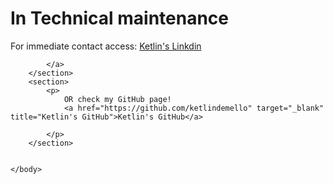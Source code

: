 
<html>
    <head>
        <meta charset="utf-8"> <!-- there is no closing meta tag -->
        <title>
            Ketlin de Mello Moreira
        </title>
    </head>
    <body>
        <h1>In Technical maintenance </h1>
        <section>
           For immediate contact access:    
            <a href="https://www.linkedin.com/in/ketlindemello/" target="_blank" title="Ketlin's Linkdin">Ketlin's Linkdin</a>
            
            </a>
        </section>
        <section>
            <p>
                OR check my GitHub page!
                <a href="https://github.com/ketlindemello" target="_blank" title="Ketlin's GitHub">Ketlin's GitHub</a>

            </p>
        </section>  
        
          
    </body>
</html>
